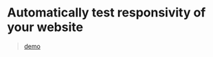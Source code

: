 # Automatically test responsivity of your website
> [demo](https://sebbekarlsson.github.io/responsivity-tester/index.html)
